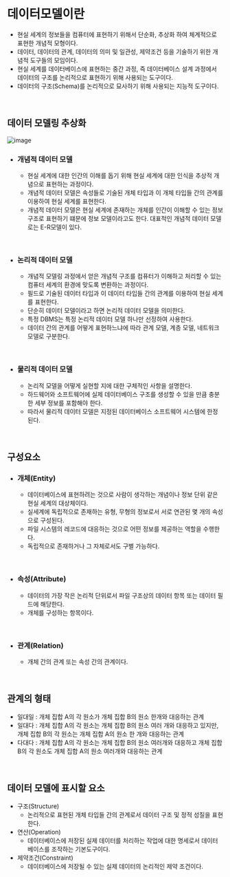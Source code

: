 # 데이터모델이란 
- 현실 세계의 정보들을 컴퓨터에 표현하기 위해서 단순화, 추상화 하여 체계적으로 표현한 개념적 모형이다.
- 데이터, 데이터의 관계, 데이터의 의미 및 일관성, 제약조건 등을 기술하기 위한 개념적 도구들의 모임이다.
- 현실 세계를 데이터베이스에 표현하는 중간 과정, 즉 데이터베이스 설계 과정에서 데이터의 구조를 논리적으로 표현하기 위해 사용되는 도구이다.
- 데이터의 구조(Schema)를 논리적으로 묘사하기 위해 사용되는 지능적 도구이다.

<br>

## 데이터 모델링 추상화

![image](https://user-images.githubusercontent.com/74396651/195075718-aa9bedbe-9a61-4022-8b90-3f03ed54d0d2.png)


- ### 개념적 데이터 모델
   - 현실 세계에 대한 인간의 이해를 돕기 위해 현실 세계에 대한 인식을 추상적 개념으로 표현하는 과정이다.
   - 개념적 데이터 모델은 속성들로 기술된 개체 타입과 이 개체 타입들 간의 관계를 이용하여 현실 세계를 표현한다.
   - 개념적 데이터 모델은 현실 세계에 존재하는 개체를 인간이 이해할 수 있는 정보 구조로 표현하기 떄문에 정보 모델이라고도 한다. 대표적인 개념적 데이터 모델로는 E-R모델이 있다. 

<br>

- ### 논리적 데이터 모델
   - 개념적 모델링 과정에서 얻은 개념적 구조를 컴퓨터가 이해하고 처리할 수 있는 컴퓨터 세계의 환경에 맞도록 변환하는 과정이다.
   - 필드로 기술된 데이터 타입과 이 데이터 타입들 간의 관계를 이용하여 현실 세계를 표현한다.
   - 단순히 데이터 모델이라고 하면 논리적 데이터 모델을 의미한다.
   - 특정 DBMS는 특정 논리적 데이터 모델 하나만 선정하여 사용한다.
   - 데이터 간의 관계를 어떻게 표현하느냐에 따라 관계 모델, 계층 모델, 네트워크 모델로 구분한다.

<br>

- ### 물리적 데이터 모델
   - 논리적 모델을 어떻게 실현할 지에 대한 구체적인 사항을 설명한다.
   - 하드웨어와 소프트웨어에 실제 데이터베이스 구조를 생성할 수 있을 만큼 충분한 세부 정보를 포함해야 한다.
   - 따라서 물리적 데이터 모델은 지정된 데이터베이스 소프트웨어 시스템에 한정된다. 

<br>

## 구성요소
- ### 개체(Entity)
   - 데이터베이스에 표현하려는 것으로 사람이 생각하는 개념이나 정보 단위 같은 현실 세계의 대상체이다.
   - 실세계에 독립적으로 존재하는 유형, 무형의 정보로서 서로 연관된 몇 개의 속성으로 구성된다.
   - 파일 시스템의 레코드에 대응하는 것으로 어떤 정보를 제공하는 역할을 수행한다.
   - 독립적으로 존재하거나 그 자체로서도 구별 가능하다.

<br>

- ### 속성(Attribute)
   - 데이터의 가장 작은 논리적 단위로서 파일 구조상의 데이터 항목 또는 데이터 필드에 해당한다.
   - 개체를 구성하는 항목이다.

<br>

- ### 관계(Relation)
   - 개체 간의 관계 또는 속성 간의 관계이다. 

<br>

## 관계의 형태
   - 일대일 : 개체 집합 A의 각 원소가 개체 집합 B의 원소 한개와 대응하는 관계
   - 일대다 : 개체 집합 A의 각 원소는 개체 집합 B의 원소 여러 개와 대응하고 있지만, 개체 집합 B의 각 원소는 개체 집합 A의 원소 한 개와 대응하는 관계
   - 다대다 : 개체 집합 A의 각 원소는 개체 집합 B의 원소 여러개와 대응하고 개체 집합 B의 각 원소도 개체 집합 A의 원소 여러개와 대응하는 관계

<br>

## 데이터 모델에 표시할 요소
- 구조(Structure)
   - 논리적으로 표현된 개체 타입들 간의 관계로서 데이터 구조 및 정적 성질을 표현한다.
- 연산(Operation)
   - 데이터베이스에 저장된 실제 데이터를 처리하는 작업에 대한 명세로서 데이터베이스를 조작하는 기본도구이다.
- 제약조건(Constraint)
   - 데이터베이스에 저장될 수 있는 실제 데이터의 논리적인 제약 조건이다.


